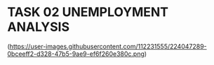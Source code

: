 # TASK 02 UNEMPLOYMENT ANALYSIS 
(https://user-images.githubusercontent.com/112231555/224047289-0bceeff2-d328-47b5-9ae9-ef6f260e380c.png)
